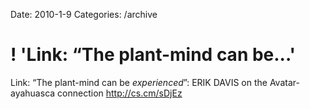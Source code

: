 Date: 2010-1-9
Categories: /archive

# ! 'Link: “The plant-mind can be...'

Link: “The plant-mind can be *experienced*”: ERIK DAVIS on the Avatar-ayahuasca connection <a href="http://cs.cm/sDjEz" rel="nofollow">http://cs.cm/sDjEz</a>
